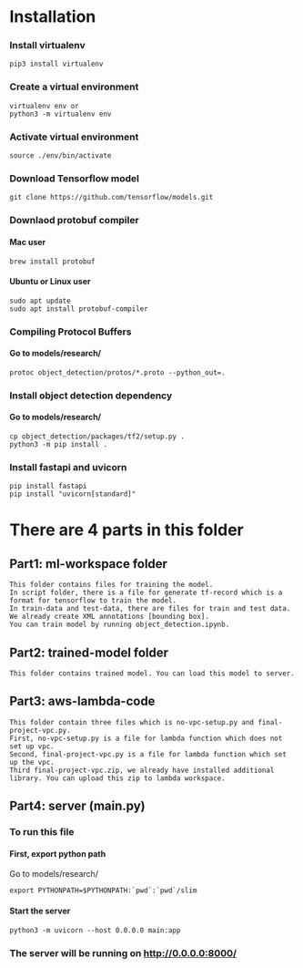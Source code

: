 # Installation

### Install virtualenv
```
pip3 install virtualenv 
```

### Create a virtual environment
```
virtualenv env or
python3 -m virtualenv env
```

### Activate virtual environment
```
source ./env/bin/activate
```

### Download Tensorflow model
```
git clone https://github.com/tensorflow/models.git
```

### Downlaod protobuf compiler
#### Mac user
```
brew install protobuf
```
#### Ubuntu or Linux user
```
sudo apt update
sudo apt install protobuf-compiler
```

### Compiling Protocol Buffers 
#### Go to models/research/
```
protoc object_detection/protos/*.proto --python_out=.
```

### Install object detection dependency
#### Go to models/research/
```
cp object_detection/packages/tf2/setup.py .
python3 -m pip install .
```

### Install fastapi and uvicorn
```
pip install fastapi
pip install "uvicorn[standard]" 
```
# There are 4 parts in this folder

## Part1: ml-workspace folder
```text
This folder contains files for training the model. 
In script folder, there is a file for generate tf-record which is a format for tensorflow to train the model.
In train-data and test-data, there are files for train and test data. We already create XML annotations [bounding box].
You can train model by running object_detection.ipynb.
```

## Part2: trained-model folder
```text
This folder contains trained model. You can load this model to server.
```

## Part3: aws-lambda-code
```text
This folder contain three files which is no-vpc-setup.py and final-project-vpc.py.
First, no-vpc-setup.py is a file for lambda function which does not set up vpc.
Second, final-project-vpc.py is a file for lambda function which set up the vpc. 
Third final-project-vpc.zip, we already have installed additional library. You can upload this zip to lambda workspace.
```

## Part4: server (main.py)
### To run this file

#### First, export python path
Go to models/research/
```
export PYTHONPATH=$PYTHONPATH:`pwd`:`pwd`/slim
```

#### Start the server
```
python3 -m uvicorn --host 0.0.0.0 main:app
```

### The server will be running on http://0.0.0.0:8000/